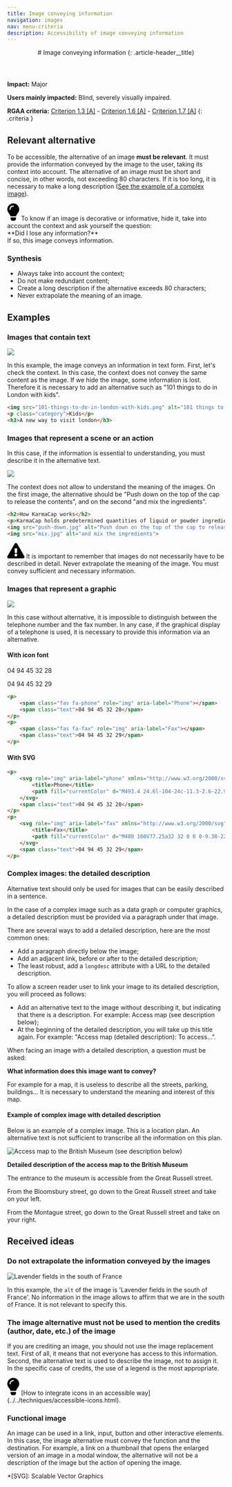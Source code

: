 ```yaml
---
title: Image conveying information
navigation: images
nav: menu-criteria
description: Accessibility of image conveying information
---
```


<header>
# Image conveying information
{: .article-header__title}
</header>

**Impact:** Major

**Users mainly impacted:** Blind, severely visually impaired.

**RGAA criteria:** [Criterion 1.3 [A]](http://disic.github.io/rgaa_referentiel_en/criteria.html#crit-1-3) - [Criterion 1.6 [A]](http://disic.github.io/rgaa_referentiel_en/criteria.html#crit-1-6) - [Criterion 1.7 [A]](http://disic.github.io/rgaa_referentiel_en/criteria.html#crit-1-7)
{: .criteria }

## Relevant alternative

To be accessible, the alternative of an image **must be relevant**. It must provide the information conveyed by the image to the user, taking its context into account.
The alternative of an image must be short and concise, in other words, not exceeding 80 characters. If it is too long, it is necessary to make a long description ([See the example of a complex image](#complex-images-the-detailed-description)).

<div class="tip">
<svg role="img" aria-label="Tip" xmlns="http://www.w3.org/2000/svg" viewBox="0 0 352 512" width="28" height="40"><title>Tip</title><path d="M96.06 454.35c.01 6.29 1.87 12.45 5.36 17.69l17.09 25.69a31.99 31.99 0 0 0 26.64 14.28h61.71a31.99 31.99 0 0 0 26.64-14.28l17.09-25.69a31.989 31.989 0 0 0 5.36-17.69l.04-38.35H96.01l.05 38.35zM0 176c0 44.37 16.45 84.85 43.56 115.78 16.52 18.85 42.36 58.23 52.21 91.45.04.26.07.52.11.78h160.24c.04-.26.07-.51.11-.78 9.85-33.22 35.69-72.6 52.21-91.45C335.55 260.85 352 220.37 352 176 352 78.61 272.91-.3 175.45 0 73.44.31 0 82.97 0 176zm176-80c-44.11 0-80 35.89-80 80 0 8.84-7.16 16-16 16s-16-7.16-16-16c0-61.76 50.24-112 112-112 8.84 0 16 7.16 16 16s-7.16 16-16 16z"/></svg>
To know if an image is decorative or informative, hide it, take into account the context and ask yourself the question:<br>**Did I lose any information?**<br>If so, this image conveys information.
</div>

### Synthesis
* Always take into account the context;
* Do not make redundant content;
* Create a long description if the alternative exceeds 80 characters;
* Never extrapolate the meaning of an image.

## Examples

### Images that contain text

![](../../img/images-1.3-1.png)

In this example, the image conveys an information in text form. First, let's check the context.
In this case, the context does not convey the same content as the image.
If we hide the image, some information is lost. Therefore it is necessary to add an alternative such as "101 things to do in London with kids".

```html
<img src="101-things-to-do-in-london-with-kids.png" alt="101 things to do in London with kids">
<p class="category">Kids</p>
<h3>A new way to visit london</h3>
```

### Images that represent a scene or an action

In this case, if the information is essential to understanding, you must describe it in the alternative text.

![](../../img/images-1.3-3.png)

The context does not allow to understand the meaning of the images.
On the first image, the alternative should be "Push down on the top of the cap to release the contents", and on the second "and mix the ingredients".

```html
<h2>How KarmaCap works</h2>
<p>KarmaCap holds predetermined quantities of liquid or powder ingredients in a hermetically sealed, protected chamber.</p>
<img src="push-down.jpg" alt="Push down on the top of the cap to release the contents">
<img src="mix.jpg" alt="and mix the ingredients">
```

<div class="important">
<svg role="img" aria-label="Important" xmlns="http://www.w3.org/2000/svg" viewBox="0 0 576 512" width="40" height="36"><title>Important</title><path d="M569.517 440.013C587.975 472.007 564.806 512 527.94 512H48.054c-36.937 0-59.999-40.055-41.577-71.987L246.423 23.985c18.467-32.009 64.72-31.951 83.154 0l239.94 416.028zM288 354c-25.405 0-46 20.595-46 46s20.595 46 46 46 46-20.595 46-46-20.595-46-46-46zm-43.673-165.346l7.418 136c.347 6.364 5.609 11.346 11.982 11.346h48.546c6.373 0 11.635-4.982 11.982-11.346l7.418-136c.375-6.874-5.098-12.654-11.982-12.654h-63.383c-6.884 0-12.356 5.78-11.981 12.654z"/></svg>
It is important to remember that images do not necessarily have to be described in detail. Never extrapolate the meaning of the image. You must convey sufficient and necessary information.
</div>

### Images that represent a graphic

![](../../img/images-1.3-2.png)

In this case without alternative, it is impossible to distinguish between the telephone number and the fax number.
In any case, if the graphical display of a telephone is used, it is necessary to provide this information via an alternative.

#### With icon font
<p>
    <span class="fas fa-phone" role="img" aria-label="Phone"></span>
    <span class="text">04 94 45 32 28</span>
</p>
<p>
    <span class="fas fa-fax" role="img" aria-label="Fax"></span>
    <span class="text">04 94 45 32 29</span>
</p>

```html
<p>
    <span class="fas fa-phone" role="img" aria-label="Phone"></span>
    <span class="text">04 94 45 32 28</span>
</p>
<p>
    <span class="fas fa-fax" role="img" aria-label="Fax"></span>
    <span class="text">04 94 45 32 29</span>
</p>
```

#### With SVG
```html
<p>
    <svg role="img" aria-label="phone" xmlns="http://www.w3.org/2000/svg" viewBox="0 0 512 512">
        <title>Phone</title>
        <path fill="currentColor" d="M493.4 24.6l-104-24c-11.3-2.6-22.9 3.3-27.5 13.9l-48 112c-4.2 9.8-1.4 21.3 6.9 28l60.6 49.6c-36 76.7-98.9 140.5-177.2 177.2l-49.6-60.6c-6.8-8.3-18.2-11.1-28-6.9l-112 48C3.9 366.5-2 378.1.6 389.4l24 104C27.1 504.2 36.7 512 48 512c256.1 0 464-207.5 464-464 0-11.2-7.7-20.9-18.6-23.4z" class=""></path>
    </svg>
    <span class="text">04 94 45 32 28</span>
</p>
<p>
    <svg role="img" aria-label="fax" xmlns="http://www.w3.org/2000/svg" viewBox="0 0 512 512">
        <title>Fax</title>
        <path fill="currentColor" d="M480 160V77.25a32 32 0 0 0-9.38-22.63L425.37 9.37A32 32 0 0 0 402.75 0H160a32 32 0 0 0-32 32v448a32 32 0 0 0 32 32h320a32 32 0 0 0 32-32V192a32 32 0 0 0-32-32zM288 432a16 16 0 0 1-16 16h-32a16 16 0 0 1-16-16v-32a16 16 0 0 1 16-16h32a16 16 0 0 1 16 16zm0-128a16 16 0 0 1-16 16h-32a16 16 0 0 1-16-16v-32a16 16 0 0 1 16-16h32a16 16 0 0 1 16 16zm128 128a16 16 0 0 1-16 16h-32a16 16 0 0 1-16-16v-32a16 16 0 0 1 16-16h32a16 16 0 0 1 16 16zm0-128a16 16 0 0 1-16 16h-32a16 16 0 0 1-16-16v-32a16 16 0 0 1 16-16h32a16 16 0 0 1 16 16zm0-112H192V64h160v48a16 16 0 0 0 16 16h48zM64 128H32a32 32 0 0 0-32 32v320a32 32 0 0 0 32 32h32a32 32 0 0 0 32-32V160a32 32 0 0 0-32-32z" class=""></path>
    </svg>
    <span class="text">04 94 45 32 29</span>
</p>
```

### Complex images: the detailed description

Alternative text should only be used for images that can be easily described in a sentence.

In the case of a complex image such as a data graph or computer graphics, a detailed description must be provided via a paragraph under that image.

There are several ways to add a detailed description, here are the most common ones:

* Add a paragraph directly below the image;
* Add an adjacent link, before or after to the detailed description;
* The least robust, add a `longdesc` attribute with a URL to the detailed description.

To allow a screen reader user to link your image to its detailed description, you will proceed as follows:

* Add an alternative text to the image without describing it, but indicating that there is a description. For example: Access map (see description below);
* At the beginning of the detailed description, you will take up this title again. For example: "Access map (detailed description): To access...".

When facing an image with a detailed description, a question must be asked:

**What information does this image want to convey?**

For example for a map, it is useless to describe all the streets, parking, buildings... It is necessary to understand the meaning and interest of this map.

#### Example of complex image with detailed description

Below is an example of a complex image. This is a location plan. An alternative text is not sufficient to transcribe all the information on this plan.

![Access map to the British Museum (see description below)](../../img/british-museum.png)

**Detailed description of the access map to the British Museum**

The entrance to the museum is accessible from the Great Russell street.

From the Bloomsbury street, go down to the Great Russell street and take on your left.

From the Montague street, go down to the Great Russell street and take on your right.

## Received ideas

### Do not extrapolate the information conveyed by the images

![Lavender fields in the south of France](../../img/320px-Plateau_de_valensole1.jpg)

In this example, the `alt` of the image is 'Lavender fields in the south of France'.
No information in the image allows to affirm that we are in the south of France. It is not relevant to specify this.

### The image alternative must not be used to mention the credits (author, date, etc.) of the image

If you are crediting an image, you should not use the image replacement text. First of all, it means that not everyone has access to this information. Second, the alternative text is used to describe the image, not to assign it.
In the specific case of credits, the use of a legend is the most appropriate.

<div class="tip">
<svg role="img" aria-label="Tip" xmlns="http://www.w3.org/2000/svg" viewBox="0 0 352 512" width="28" height="40"><title>Tip</title><path d="M96.06 454.35c.01 6.29 1.87 12.45 5.36 17.69l17.09 25.69a31.99 31.99 0 0 0 26.64 14.28h61.71a31.99 31.99 0 0 0 26.64-14.28l17.09-25.69a31.989 31.989 0 0 0 5.36-17.69l.04-38.35H96.01l.05 38.35zM0 176c0 44.37 16.45 84.85 43.56 115.78 16.52 18.85 42.36 58.23 52.21 91.45.04.26.07.52.11.78h160.24c.04-.26.07-.51.11-.78 9.85-33.22 35.69-72.6 52.21-91.45C335.55 260.85 352 220.37 352 176 352 78.61 272.91-.3 175.45 0 73.44.31 0 82.97 0 176zm176-80c-44.11 0-80 35.89-80 80 0 8.84-7.16 16-16 16s-16-7.16-16-16c0-61.76 50.24-112 112-112 8.84 0 16 7.16 16 16s-7.16 16-16 16z"/></svg>
[How to integrate icons in an accessible way](../../techniques/accessible-icons.html).
</div>

### Functional image

An image can be used in a link, input, button and other interactive elements. In this case, the image alternative must convey the function and the destination.
For example, a link on a thumbnail that opens the enlarged version of an image in a modal window, the alternative will not be a description of the image but the action of opening the image.

*[SVG]: Scalable Vector Graphics
